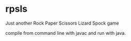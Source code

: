 # rpsls
Just another Rock Paper Scissors Lizard Spock game

compile from command line with javac and run with java.

